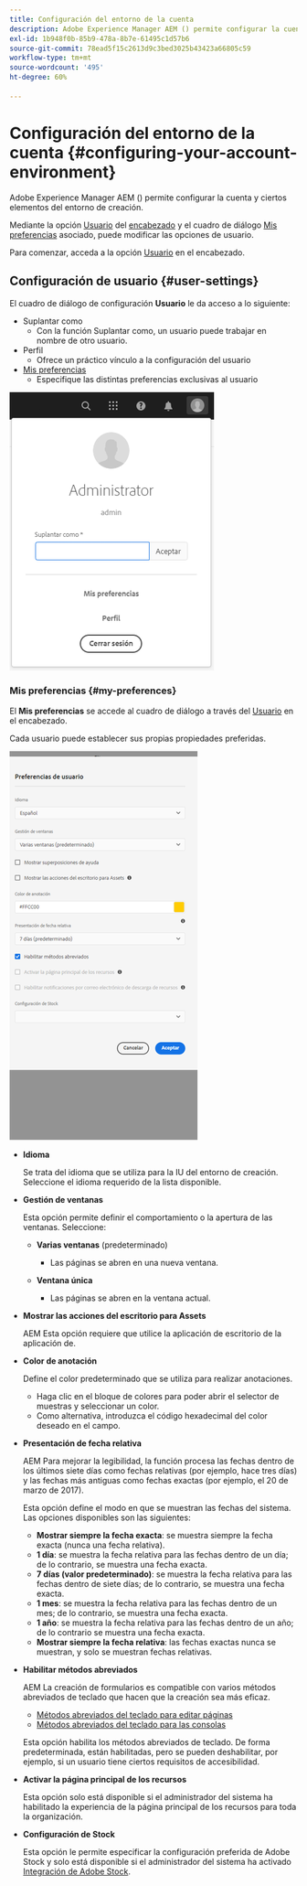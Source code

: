 ```yaml
---
title: Configuración del entorno de la cuenta
description: Adobe Experience Manager AEM () permite configurar la cuenta y ciertos elementos del entorno de creación.
exl-id: 1b948f0b-85b9-478a-8b7e-61495c1d57b6
source-git-commit: 78ead5f15c2613d9c3bed3025b43423a66805c59
workflow-type: tm+mt
source-wordcount: '495'
ht-degree: 60%

---
```


# Configuración del entorno de la cuenta   {#configuring-your-account-environment}

Adobe Experience Manager AEM () permite configurar la cuenta y ciertos elementos del entorno de creación.

Mediante la opción [Usuario](#user-settings) del [encabezado](/help/sites-cloud/authoring/getting-started/basic-handling.md#the-header) y el cuadro de diálogo [Mis preferencias](#my-preferences) asociado, puede modificar las opciones de usuario.

Para comenzar, acceda a la opción [Usuario](#user-settings) en el encabezado.

## Configuración de usuario {#user-settings}

El cuadro de diálogo de configuración **Usuario** le da acceso a lo siguiente:

* Suplantar como
   * Con la función Suplantar como, un usuario puede trabajar en nombre de otro usuario. <!--With the [Impersonate as](/help/sites-administering/security.md#impersonating-another-user) functionality, a user can work on behalf of another user.-->
* Perfil
   * Ofrece un práctico vínculo a la configuración del usuario <!--Offers a convenient link to your [user settings](/help/sites-administering/security.md))-->
* [Mis preferencias](#my-preferences)
   * Especifique las distintas preferencias exclusivas al usuario 

![Configuración de usuario](/help/sites-cloud/authoring/assets/user-settings.png)

### Mis preferencias {#my-preferences}

El **Mis preferencias** se accede al cuadro de diálogo a través del [Usuario](#user-settings) en el encabezado.

Cada usuario puede establecer sus propias propiedades preferidas.

![Mis preferencias](/help/sites-cloud/authoring/assets/user-preferences.png)

* **Idioma**

  Se trata del idioma que se utiliza para la IU del entorno de creación. Seleccione el idioma requerido de la lista disponible.

* **Gestión de ventanas**

  Esta opción permite definir el comportamiento o la apertura de las ventanas. Seleccione:

   * **Varias ventanas** (predeterminado)

      * Las páginas se abren en una nueva ventana.

   * **Ventana única**

      * Las páginas se abren en la ventana actual.

* **Mostrar las acciones del escritorio para Assets**

  AEM Esta opción requiere que utilice la aplicación de escritorio de la aplicación de.

* **Color de anotación**

  Define el color predeterminado que se utiliza para realizar anotaciones.

   * Haga clic en el bloque de colores para poder abrir el selector de muestras y seleccionar un color.
   * Como alternativa, introduzca el código hexadecimal del color deseado en el campo. 

* **Presentación de fecha relativa**

  AEM Para mejorar la legibilidad, la función procesa las fechas dentro de los últimos siete días como fechas relativas (por ejemplo, hace tres días) y las fechas más antiguas como fechas exactas (por ejemplo, el 20 de marzo de 2017).

  Esta opción define el modo en que se muestran las fechas del sistema. Las opciones disponibles son las siguientes:

   * **Mostrar siempre la fecha exacta**: se muestra siempre la fecha exacta (nunca una fecha relativa).
   * **1 día**: se muestra la fecha relativa para las fechas dentro de un día; de lo contrario, se muestra una fecha exacta. 
   * **7 días (valor predeterminado)**: se muestra la fecha relativa para las fechas dentro de siete días; de lo contrario, se muestra una fecha exacta. 
   * **1 mes**: se muestra la fecha relativa para las fechas dentro de un mes; de lo contrario, se muestra una fecha exacta. 
   * **1 año**: se muestra la fecha relativa para las fechas dentro de un año; de lo contrario se muestra una fecha exacta. 
   * **Mostrar siempre la fecha relativa**: las fechas exactas nunca se muestran, y solo se muestran fechas relativas.

* **Habilitar métodos abreviados**

  AEM La creación de formularios es compatible con varios métodos abreviados de teclado que hacen que la creación sea más eficaz.

   * [Métodos abreviados del teclado para editar páginas](/help/sites-cloud/authoring/fundamentals/keyboard-shortcuts.md)
   * [Métodos abreviados del teclado para las consolas](/help/sites-cloud/authoring/getting-started/keyboard-shortcuts.md)

  Esta opción habilita los métodos abreviados de teclado. De forma predeterminada, están habilitadas, pero se pueden deshabilitar, por ejemplo, si un usuario tiene ciertos requisitos de accesibilidad.

* **Activar la página principal de los recursos**

  Esta opción solo está disponible si el administrador del sistema ha habilitado la experiencia de la página principal de los recursos para toda la organización.

* **Configuración de Stock**

  Esta opción le permite especificar la configuración preferida de Adobe Stock y solo está disponible si el administrador del sistema ha activado [Integración de Adobe Stock](/help/assets/aem-assets-adobe-stock.md).
